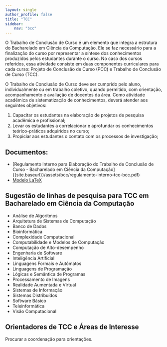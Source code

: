 ```yaml
---
layout: single
author_profile: false
title: "TCC"
sidebar:
    nav: "bcc"
---
```


O Trabalho de Conclusão de Curso é um elemento que integra a estrutura do Bacharelado em Ciência da Computação. Ele se faz necessário para a finalização do curso por representar a síntese dos conhecimentos produzidos pelos estudantes durante o curso. No caso dos cursos referidos, essa atividade consiste em duas componentes curriculares para cada curso: Projeto de Conclusão de Curso (PCC) e Trabalho de Conclusão de Curso (TCC). 

O Trabalho de Conclusão de Curso deve ser cumprido pelo aluno, individualmente ou em trabalho coletivo, quando permitido, com orientação, acompanhamento e avaliação de docentes da área. Como atividade acadêmica de sistematização de conhecimentos, deverá atender aos seguintes objetivos: 

1. Capacitar os estudantes na elaboração de projetos de pesquisa acadêmica e profissional; 
2. Levar os estudantes a correlacionar e aprofundar os conhecimentos teórico-práticos adquiridos no curso; 
3. Propiciar aos estudantes o contato com os processos de investigação;


## Documentos: 
- [Regulamento Interno para Elaboração do Trabalho de Conclusão de Curso - Bacharelado em Ciência da Computação]{{site.baseurl}}/assets/bcc/regulamento-interno-tcc-bcc.pdf)
- [Modelo LaTeX](https://github.com/IFBmodels/tcc)
## Sugestão de linhas de pesquisa para TCC em Bacharelado em Ciência da Computação

- Análise de Algoritmos
- Arquitetura de Sistemas de Computação
- Banco de Dados
- Bioinformática
- Complexidade Computacional
- Computabilidade e Modelos de Computação
- Computação de Alto-desempenho
- Engenharia de Software
- Inteligência Artificial
- Linguagens Formais e Autômatos
- Linguagens de Programação
- Lógicas e Semântica de Programas
- Processamento de Imagens
- Realidade Aumentada e Virtual
- Sistemas de Informação
- Sistemas Distribuídos
- Software Básico
- Teleinformática
- Visão Computacional

## Orientadores de TCC e Áreas de Interesse

Procurar a coordenação para orientações.
